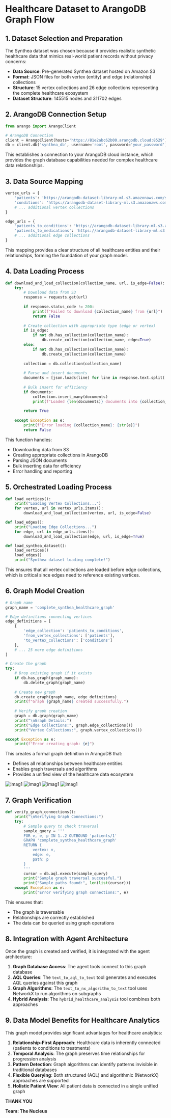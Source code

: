 # Healthcare Dataset to ArangoDB Graph Flow

## 1. Dataset Selection and Preparation
The Synthea dataset was chosen because it provides realistic synthetic healthcare data that mimics real-world patient records without privacy concerns:

- **Data Source**: Pre-generated Synthea dataset hosted on Amazon S3
- **Format**: JSON files for both vertex (entity) and edge (relationship) collections
- **Structure**: 15 vertex collections and 26 edge collections representing the complete healthcare ecosystem
- **Dataset Structure**: 145515 nodes and 311702 edges


## 2. ArangoDB Connection Setup
```python
from arango import ArangoClient

# ArangoDB Connection
client = ArangoClient(hosts='https://81e2abc62b00.arangodb.cloud:8529')
db = client.db('synthea_db', username='root', password='your_password')
```
This establishes a connection to your ArangoDB cloud instance, which provides the graph database capabilities needed for complex healthcare data relationships.

## 3. Data Source Mapping
```python
vertex_urls = {
    'patients': 'https://arangodb-dataset-library-ml.s3.amazonaws.com/synthea_p100/vertex_collection/patients_3495d5d84b3bedeb4377cfc005bfbe52.data.json',
    'conditions': 'https://arangodb-dataset-library-ml.s3.amazonaws.com/synthea_p100/vertex_collection/conditions_b5b399ec1fcfe753f58dbafa197efdc1.data.json',
    # ... additional vertex collections
}

edge_urls = {
    'patients_to_conditions': 'https://arangodb-dataset-library-ml.s3.amazonaws.com/synthea_p100/edge_collection/patients_to_conditions_a9d75e31a814f611b70ca1f88ef20c17.data.json',
    'patients_to_medications': 'https://arangodb-dataset-library-ml.s3.amazonaws.com/synthea_p100/edge_collection/patients_to_medications_a5a78867f3dbe02223fb17dc428bdebc.data.json',
    # ... additional edge collections
}
```
This mapping provides a clear structure of all healthcare entities and their relationships, forming the foundation of your graph model.

## 4. Data Loading Process
```python
def download_and_load_collection(collection_name, url, is_edge=False):
    try:
        # Download data from S3
        response = requests.get(url)
       
        if response.status_code != 200:
            print(f"Failed to download {collection_name} from {url}")
            return False
       
        # Create collection with appropriate type (edge or vertex)
        if is_edge:
            if not db.has_collection(collection_name):
                db.create_collection(collection_name, edge=True)
        else:
            if not db.has_collection(collection_name):
                db.create_collection(collection_name)
       
        collection = db.collection(collection_name)
       
        # Parse and insert documents
        documents = [json.loads(line) for line in response.text.split('\n') if line.strip()]
       
        # Bulk insert for efficiency
        if documents:
            collection.insert_many(documents)
            print(f"Loaded {len(documents)} documents into {collection_name}")
       
        return True
   
    except Exception as e:
        print(f"Error loading {collection_name}: {str(e)}")
        return False
```
This function handles:
- Downloading data from S3
- Creating appropriate collections in ArangoDB
- Parsing JSON documents
- Bulk inserting data for efficiency
- Error handling and reporting

## 5. Orchestrated Loading Process
```python
def load_vertices():
    print("Loading Vertex Collections...")
    for vertex, url in vertex_urls.items():
        download_and_load_collection(vertex, url, is_edge=False)

def load_edges():
    print("Loading Edge Collections...")
    for edge, url in edge_urls.items():
        download_and_load_collection(edge, url, is_edge=True)

def load_synthea_dataset():
    load_vertices()
    load_edges()
    print("Synthea dataset loading complete!")
```
This ensures that all vertex collections are loaded before edge collections, which is critical since edges need to reference existing vertices.

## 6. Graph Model Creation
```python
# Graph name
graph_name = 'complete_synthea_healthcare_graph'

# Edge definitions connecting vertices
edge_definitions = [
    {
        'edge_collection': 'patients_to_conditions',
        'from_vertex_collections': ['patients'],
        'to_vertex_collections': ['conditions']
    },
    # ... 25 more edge definitions
]

# Create the graph
try:
    # Drop existing graph if it exists
    if db.has_graph(graph_name):
        db.delete_graph(graph_name)
   
    # Create new graph
    db.create_graph(graph_name, edge_definitions)
    print(f"Graph {graph_name} created successfully.")
   
    # Verify graph creation
    graph = db.graph(graph_name)
    print("\nGraph Details:")
    print("Edge Collections:", graph.edge_collections())
    print("Vertex Collections:", graph.vertex_collections())

except Exception as e:
    print(f"Error creating graph: {e}")
```
This creates a formal graph definition in ArangoDB that:
- Defines all relationships between healthcare entities
- Enables graph traversals and algorithms
- Provides a unified view of the healthcare data ecosystem

![imag1](https://i.imgur.com/yxFODCF.png)
![imag1](https://i.imgur.com/iub5e4k.png)
![imag1](https://i.imgur.com/iGT1DPd.png)
![imag1](https://i.imgur.com/MQnbR1A.png)


## 7. Graph Verification
```python
def verify_graph_connections():
    print("\nVerifying Graph Connections:")
    try:
        # Sample query to check traversal
        sample_query = '''
        FOR v, e, p IN 1..2 OUTBOUND 'patients/1'
        GRAPH 'complete_synthea_healthcare_graph'
        RETURN {
            vertex: v,
            edge: e,
            path: p
        }
        '''
        cursor = db.aql.execute(sample_query)
        print("Sample graph traversal successful.")
        print("Sample paths found:", len(list(cursor)))
    except Exception as e:
        print("Error verifying graph connections:", e)
```
This ensures that:
- The graph is traversable
- Relationships are correctly established
- The data can be queried using graph operations

## 8. Integration with Agent Architecture
Once the graph is created and verified, it is integrated with the agent architecture:
1. **Graph Database Access**: The agent tools connect to this graph database
2. **AQL Queries**: The `text_to_aql_to_text` tool generates and executes AQL queries against this graph
3. **Graph Algorithms**: The `text_to_nx_algorithm_to_text` tool uses NetworkX to run algorithms on subgraphs
4. **Hybrid Analysis**: The `hybrid_healthcare_analysis` tool combines both approaches

## 9. Data Model Benefits for Healthcare Analytics
This graph model provides significant advantages for healthcare analytics:
1. **Relationship-First Approach**: Healthcare data is inherently connected (patients to conditions to treatments)
2. **Temporal Analysis**: The graph preserves time relationships for progression analysis
3. **Pattern Detection**: Graph algorithms can identify patterns invisible in traditional databases
4. **Flexible Querying**: Both structured (AQL) and algorithmic (NetworkX) approaches are supported
5. **Holistic Patient View**: All patient data is connected in a single unified graph

**THANK YOU**

**Team: The Nucleus**
